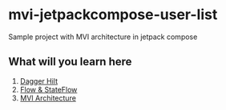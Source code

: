 # mvi-jetpackcompose-user-list
Sample project with MVI architecture in jetpack compose

## What will you learn here
1. [Dagger Hilt](https://developer.android.com/training/dependency-injection/hilt-android)
2. [Flow & StateFlow](https://developer.android.com/kotlin/flow/stateflow-and-sharedflow)
3. [MVI Architecture](https://medium.com/swlh/mvi-architecture-with-android-fcde123e3c4a)
